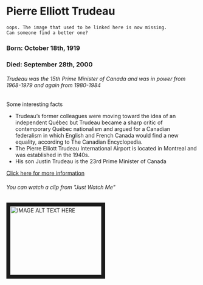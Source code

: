 # Pierre Elliott Trudeau
```
oops. The image that used to be linked here is now missing. 
Can someone find a better one?
```

### Born: October 18th, 1919
### Died: September 28th, 2000


###### Trudeau was the 15th Prime Minister of Canada and was in power from 1968-1979 and again from 1980-1984

Some interesting facts
+ Trudeau’s former colleagues were moving toward the idea of an independent Québec but Trudeau became a sharp critic of contemporary Québec nationalism and argued for a Canadian federalism in which English and French Canada would find a new equality, according to The Canadian Encyclopedia.
+ The Pierre Elliott Trudeau International Airport is located in Montreal and was established in the 1940s.
+ His son Justin Trudeau is the 23rd Prime Minister of Canada

[Click here for more information](https://en.wikipedia.org/wiki/Pierre_Trudeau)


###### You can watch a clip from "Just Watch Me"
<a href="https://www.youtube.com/watch?v=-7_a2wa2dd4"><img src="http://img.youtube.com/vi/-7_a2wa2dd4/0.jpg" 
alt="IMAGE ALT TEXT HERE" width="240" height="180" border="10" /></a>

